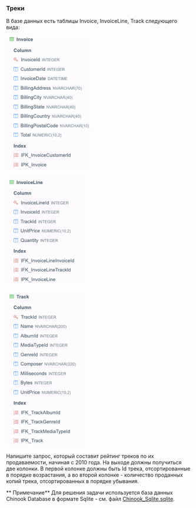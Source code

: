 ### Треки

В базе данных есть таблицы Invoice, InvoiceLine, Track следующего вида:

![таблица Invoice](Invoice.png "таблица Invoice")

![таблица InvoiceLine](InvoiceLine.png "таблица InvoiceLine")

![таблица Track](Track.png "таблица Track")

Напишите запрос, который составит рейтинг треков по их продаваемости, начиная с 2010 года. На выходе должны получиться
две колонки. В первой колонке должны быть Id трека, отсортированные в порядке возрастания, а во второй колонке -
количество проданных копий трека, отсортированных в порядке убывания.

** Примечание**
Для решения задачи используется база данных Chinook Database в формате Sqlite - см.
файл [Chinook_Sqlite.sqlite](Chinook_Sqlite.sqlite).

 